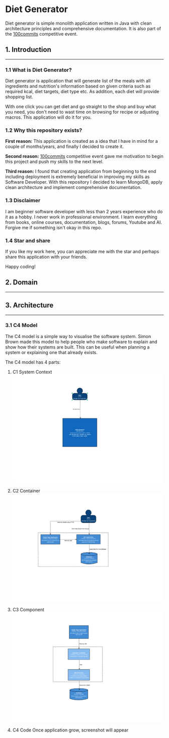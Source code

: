 # Diet Generator

Diet generator is simple monolith application written in Java with clean architecture principles
and comprehensive documentation. It is also part of the [100commits](https://100commitow.pl/) competitive event.

## 1. Introduction

---

### 1.1 What is Diet Generator?
Diet generator is application that will generate list of the meals with all ingredients and nutrition's information based on given criteria such as
required kcal, diet targets, diet type etc. As addition, each diet will provide shopping list. 

With one click you can get diet and go straight to the shop and buy what you need, you don't need to wast time on browsing for recipe or adjusting macros. This application will do it for you.

### 1.2 Why this repository exists? 

**First reason:** This application is created as a idea that I have in mind for a couple of months/years, and finally I decided to create it.

**Second reason:** [100commits](https://100commitow.pl/) competitive event gave me motivation to begin this project and push my skills to the next level.

**Third reason:** I found that creating application from beginning to the end including deployment is extremely beneficial in
improving my skills as Software Developer. With this repository I decided to learn MongoDB, apply clean architecture and implement comprehensive documentation. 


### 1.3 Disclaimer

I am beginner software developer with less than 2 years experience who do it as a hobby. I never work in professional environment. I learn everything from books, online courses,
documentation, blogs, forums, Youtube and AI. Forgive me if something isn't okay in this repo. 

### 1.4 Star and share

If you like my work here, you can appreciate me with the star and perhaps share this application with your friends.

Happy coding!


## 2. Domain

---

## 3. Architecture

---

### 3.1 C4 Model

The C4 model is a simple way to visualise the software system. Simon Brown made this model to help people who make software to explain and show how their systems are built. This can be useful when planning a system or explaining one that already exists.

The C4 model has 4 parts: 
1) C1 System Context
![C1 screenshot](/screenshots/c1planning.png)

2) C2 Container
![C2 screenshot](/screenshots/c2planning.png)

3) C3 Component
![C3 screenshot](/screenshots/c3planning.png)

4) C4 Code
Once application grow, screenshot will appear 




